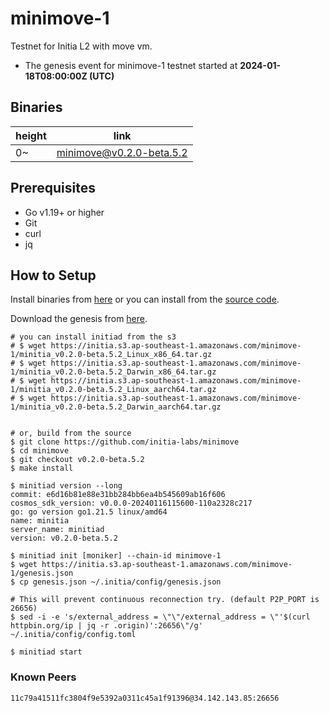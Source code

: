 # minimove-1

Testnet for Initia L2 with move vm.

- The genesis event for minimove-1 testnet started at **2024-01-18T08:00:00Z (UTC)**

## Binaries

| height  | link  |
| ------- | ----- |
| 0~      | [minimove@v0.2.0-beta.5.2](https://github.com/initia-labs/minimove/releases/tag/v0.2.0-beta.5.2) |

## Prerequisites

- Go v1.19+ or higher
- Git
- curl
- jq

## How to Setup

Install binaries from [here](./binaries/) or you can install from the [source code](https://github.com/initia-labs/minimove).

Download the genesis from [here](https://initia.s3.ap-southeast-1.amazonaws.com/minimove-1/genesis.json).

```shell
# you can install initiad from the s3
# $ wget https://initia.s3.ap-southeast-1.amazonaws.com/minimove-1/minitia_v0.2.0-beta.5.2_Linux_x86_64.tar.gz
# $ wget https://initia.s3.ap-southeast-1.amazonaws.com/minimove-1/minitia_v0.2.0-beta.5.2_Darwin_x86_64.tar.gz 
# $ wget https://initia.s3.ap-southeast-1.amazonaws.com/minimove-1/minitia_v0.2.0-beta.5.2_Linux_aarch64.tar.gz 
# $ wget https://initia.s3.ap-southeast-1.amazonaws.com/minimove-1/minitia_v0.2.0-beta.5.2_Darwin_aarch64.tar.gz


# or, build from the source
$ git clone https://github.com/initia-labs/minimove
$ cd minimove
$ git checkout v0.2.0-beta.5.2
$ make install

$ minitiad version --long
commit: e6d16b81e88e31bb284bb6ea4b545609ab16f606
cosmos_sdk_version: v0.0.0-20240116115600-110a2328c217
go: go version go1.21.5 linux/amd64
name: minitia
server_name: minitiad
version: v0.2.0-beta.5.2

$ minitiad init [moniker] --chain-id minimove-1
$ wget https://initia.s3.ap-southeast-1.amazonaws.com/minimove-1/genesis.json
$ cp genesis.json ~/.initia/config/genesis.json

# This will prevent continuous reconnection try. (default P2P_PORT is 26656)
$ sed -i -e 's/external_address = \"\"/external_address = \"'$(curl httpbin.org/ip | jq -r .origin)':26656\"/g' ~/.initia/config/config.toml

$ minitiad start
```

### Known Peers

```sh
11c79a41511fc3804f9e5392a0311c45a1f91396@34.142.143.85:26656
```
